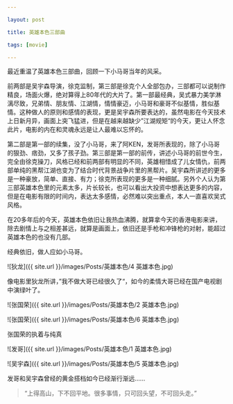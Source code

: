 ```yaml
---

layout: post

title: 英雄本色三部曲

tags: [movie]

---
```




最近重温了英雄本色三部曲，回顾一下小马哥当年的风采。



前两部是吴宇森导演，徐克监制，第三部是徐克个人全部包办，三部都可以说制作精良，场面火爆，绝对算得上80年代的大片了。第一部最经典，吴式暴力美学淋漓尽致，兄弟情、朋友情、江湖情，情情豪迈，小马哥和豪哥不似基情，胜似基情。这种做人的原则和感情的表现，更是吴宇森所要表达的，虽然电影在今天技术上日新月异，画面上突飞猛进，但是在越来越缺少”江湖规矩“的今天，更让人怀念此片，电影的内在和灵魂永远是让人最难以忘怀的。



第二部是第一部的续集，没了小马哥，来了阿KEN，发哥所表现的，除了小马哥的狠劲、痞劲，又多了孩子劲。第三部是第一部的前传，讲述小马哥的前世今生，完全由徐克操刀，风格已经和前两部有明显的不同，英雄相惜成了儿女情仇，前两部单纯的黑帮江湖也变为了结合时代背景战争片里的黑帮片。吴宇森所讲述的更多是一种豪放，简单、直接、有力；徐克所表现的更多是一种细腻。另外个人认为第三部英雄本色里的元素太多，片长较长，也可以看出大投资中想表达更多的内容，但是在电影有限的时间内，表达太多感情，必然难以突出重点，本人一直喜欢吴式风格。



在20多年后的今天，英雄本色依旧让我热血沸腾，就算拿今天的香港电影来讲，除去剧情上与之相差甚远，就算是画面上，依旧还是手枪和冲锋枪的对射，能超过英雄本色的也没有几部。



经典依旧，做人应如小马哥。



![狄龙]({{ site.url }}/images/Posts/英雄本色/4 英雄本色.jpg)

像电影里狄龙所讲，”我不做大哥已经很久了“，如今的柔情大哥已经在国产电视剧中演绿叶了。



![张国荣]({{ site.url }}/images/Posts/英雄本色/2 英雄本色.jpg)

![张国荣]({{ site.url }}/images/Posts/英雄本色/6 英雄本色.jpg)

张国荣的执着与纯真



![发哥]({{ site.url }}/images/Posts/英雄本色/1 英雄本色.jpg)

![吴宇森]({{ site.url }}/images/Posts/英雄本色/5 英雄本色.jpg)

发哥和吴宇森曾经的黄金搭档如今已经渐行渐远……



>“上得高山，下不回平地。很多事情，只可回头望，不可回头走。”

